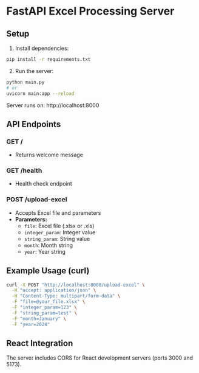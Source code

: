 # FastAPI Excel Processing Server

## Setup

1. Install dependencies:
```bash
pip install -r requirements.txt
```

2. Run the server:
```bash
python main.py
# or
uvicorn main:app --reload
```

Server runs on: http://localhost:8000

## API Endpoints

### GET /
- Returns welcome message

### GET /health
- Health check endpoint

### POST /upload-excel
- Accepts Excel file and parameters
- **Parameters:**
  - `file`: Excel file (.xlsx or .xls)
  - `integer_param`: Integer value
  - `string_param`: String value
  - `month`: Month string
  - `year`: Year string

## Example Usage (curl)

```bash
curl -X POST "http://localhost:8000/upload-excel" \
  -H "accept: application/json" \
  -H "Content-Type: multipart/form-data" \
  -F "file=@your_file.xlsx" \
  -F "integer_param=123" \
  -F "string_param=test" \
  -F "month=January" \
  -F "year=2024"
```

## React Integration

The server includes CORS for React development servers (ports 3000 and 5173).